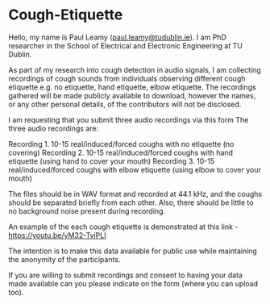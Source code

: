 # Cough-Etiquette

Hello, my name is Paul Leamy (paul.leamy@tudublin.ie). I am PhD researcher in the School of Electrical and Electronic Engineering at TU Dublin.

As part of my research into cough detection in audio signals, I am collecting recordings of cough sounds from individuals observing different cough etiquette e.g. no etiquette, hand etiquette, elbow etiquette. The recordings gathered will be made publicly available to download, however the names, or any other personal details, of the contributors will not be disclosed. 

I am requesting that you submit three audio recordings via this form The three audio recordings are:

Recording 1. 10-15 real/induced/forced coughs with no etiquette (no covering)
Recording 2. 10-15 real/induced/forced coughs with hand etiquette (using hand to cover your mouth)
Recording 3. 10-15 real/induced/forced coughs with elbow etiquette (using elbow to cover your mouth)

The files should be in WAV format and recorded at 44.1 kHz, and the coughs should be separated briefly from each other. Also, there should be little to no background noise present during recording.

An example of the each cough etiquette is demonstrated at this link - https://youtu.be/yM32-TviPLI

The intention is to make this data available for public use while maintaining the anonymity of the participants.

If you are willing to submit recordings and consent to having your data made available can you please indicate on the form (where you can upload too).

